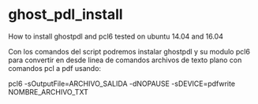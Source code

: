 # ghost_pdl_install
How to install ghostpdl and pcl6 tested on ubuntu 14.04 and 16.04

Con los comandos del script podremos instalar ghostpdl y su modulo pcl6 para convertir 
en desde linea de comandos archivos de texto plano con comandos pcl a pdf usando:

pcl6 -sOutputFile=ARCHIVO_SALIDA -dNOPAUSE -sDEVICE=pdfwrite NOMBRE_ARCHIVO_TXT






